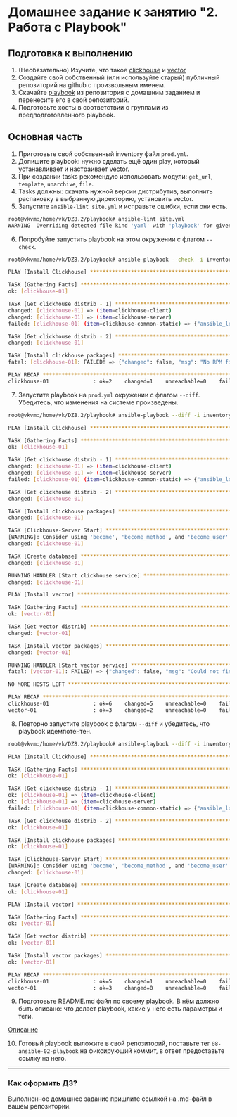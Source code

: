 # Домашнее задание к занятию "2. Работа с Playbook"

## Подготовка к выполнению

1. (Необязательно) Изучите, что такое [clickhouse](https://www.youtube.com/watch?v=fjTNS2zkeBs) и [vector](https://www.youtube.com/watch?v=CgEhyffisLY)
2. Создайте свой собственный (или используйте старый) публичный репозиторий на github с произвольным именем.
3. Скачайте [playbook](./playbook/) из репозитория с домашним заданием и перенесите его в свой репозиторий.
4. Подготовьте хосты в соответствии с группами из предподготовленного playbook.

## Основная часть

1. Приготовьте свой собственный inventory файл `prod.yml`.
2. Допишите playbook: нужно сделать ещё один play, который устанавливает и настраивает [vector](https://vector.dev).
3. При создании tasks рекомендую использовать модули: `get_url`, `template`, `unarchive`, `file`.
4. Tasks должны: скачать нужной версии дистрибутив, выполнить распаковку в выбранную директорию, установить vector.
5. Запустите `ansible-lint site.yml` и исправьте ошибки, если они есть.
```bash
root@vkvm:/home/vk/DZ8.2/playbook# ansible-lint site.yml 
WARNING  Overriding detected file kind 'yaml' with 'playbook' for given positional argument: site.yml
```
6. Попробуйте запустить playbook на этом окружении с флагом `--check`.

```bash
root@vkvm:/home/vk/DZ8.2/playbook# ansible-playbook --check -i inventory/prod.yml site.yml 

PLAY [Install Clickhouse] **********************************************************************************

TASK [Gathering Facts] *************************************************************************************
ok: [clickhouse-01]

TASK [Get clickhouse distrib - 1] **************************************************************************
changed: [clickhouse-01] => (item=clickhouse-client)
changed: [clickhouse-01] => (item=clickhouse-server)
failed: [clickhouse-01] (item=clickhouse-common-static) => {"ansible_loop_var": "item", "changed": false, "dest": "./clickhouse-common-static-22.3.3.44.rpm", "elapsed": 0, "item": "clickhouse-common-static", "msg": "Request failed", "response": "HTTP Error 404: Not Found", "status_code": 404, "url": "https://packages.clickhouse.com/rpm/stable/clickhouse-common-static-22.3.3.44.noarch.rpm"}

TASK [Get clickhouse distrib - 2] **************************************************************************
changed: [clickhouse-01]

TASK [Install clickhouse packages] *************************************************************************
fatal: [clickhouse-01]: FAILED! => {"changed": false, "msg": "No RPM file matching 'clickhouse-common-static-22.3.3.44.rpm' found on system", "rc": 127, "results": ["No RPM file matching 'clickhouse-common-static-22.3.3.44.rpm' found on system"]}

PLAY RECAP *************************************************************************************************
clickhouse-01              : ok=2    changed=1    unreachable=0    failed=1    skipped=0    rescued=1    ignored=0   
```

7. Запустите playbook на `prod.yml` окружении с флагом `--diff`. Убедитесь, что изменения на системе произведены.

```bash
root@vkvm:/home/vk/DZ8.2/playbook# ansible-playbook --diff -i inventory/prod.yml site.yml 

PLAY [Install Clickhouse] **********************************************************************************

TASK [Gathering Facts] *************************************************************************************
ok: [clickhouse-01]

TASK [Get clickhouse distrib - 1] **************************************************************************
changed: [clickhouse-01] => (item=clickhouse-client)
changed: [clickhouse-01] => (item=clickhouse-server)
failed: [clickhouse-01] (item=clickhouse-common-static) => {"ansible_loop_var": "item", "changed": false, "dest": "./clickhouse-common-static-22.3.3.44.rpm", "elapsed": 0, "item": "clickhouse-common-static", "msg": "Request failed", "response": "HTTP Error 404: Not Found", "status_code": 404, "url": "https://packages.clickhouse.com/rpm/stable/clickhouse-common-static-22.3.3.44.noarch.rpm"}

TASK [Get clickhouse distrib - 2] **************************************************************************
changed: [clickhouse-01]

TASK [Install clickhouse packages] *************************************************************************
changed: [clickhouse-01]

TASK [Clickhouse-Server Start] *****************************************************************************
[WARNING]: Consider using 'become', 'become_method', and 'become_user' rather than running sudo
changed: [clickhouse-01]

TASK [Create database] *************************************************************************************
changed: [clickhouse-01]

RUNNING HANDLER [Start clickhouse service] *****************************************************************
changed: [clickhouse-01]

PLAY [Install vector] **************************************************************************************

TASK [Gathering Facts] *************************************************************************************
ok: [vector-01]

TASK [Get vector distrib] **********************************************************************************
changed: [vector-01]

TASK [Install vector packages] *****************************************************************************
changed: [vector-01]

RUNNING HANDLER [Start vector service] *********************************************************************
fatal: [vector-01]: FAILED! => {"changed": false, "msg": "Could not find the requested service vector: host"}

NO MORE HOSTS LEFT *****************************************************************************************

PLAY RECAP *************************************************************************************************
clickhouse-01              : ok=6    changed=5    unreachable=0    failed=0    skipped=0    rescued=1    ignored=0   
vector-01                  : ok=3    changed=2    unreachable=0    failed=1    skipped=0    rescued=0    ignored=0   
```
8. Повторно запустите playbook с флагом `--diff` и убедитесь, что playbook идемпотентен.

```bash
root@vkvm:/home/vk/DZ8.2/playbook# ansible-playbook --diff -i inventory/prod.yml site.yml 

PLAY [Install Clickhouse] **********************************************************************************

TASK [Gathering Facts] *************************************************************************************
ok: [clickhouse-01]

TASK [Get clickhouse distrib - 1] **************************************************************************
ok: [clickhouse-01] => (item=clickhouse-client)
ok: [clickhouse-01] => (item=clickhouse-server)
failed: [clickhouse-01] (item=clickhouse-common-static) => {"ansible_loop_var": "item", "changed": false, "dest": "./clickhouse-common-static-22.3.3.44.rpm", "elapsed": 0, "gid": 0, "group": "root", "item": "clickhouse-common-static", "mode": "0644", "msg": "Request failed", "owner": "root", "response": "HTTP Error 404: Not Found", "size": 246310036, "state": "file", "status_code": 404, "uid": 0, "url": "https://packages.clickhouse.com/rpm/stable/clickhouse-common-static-22.3.3.44.noarch.rpm"}

TASK [Get clickhouse distrib - 2] **************************************************************************
ok: [clickhouse-01]

TASK [Install clickhouse packages] *************************************************************************
ok: [clickhouse-01]

TASK [Clickhouse-Server Start] *****************************************************************************
[WARNING]: Consider using 'become', 'become_method', and 'become_user' rather than running sudo
changed: [clickhouse-01]

TASK [Create database] *************************************************************************************
ok: [clickhouse-01]

PLAY [Install vector] **************************************************************************************

TASK [Gathering Facts] *************************************************************************************
ok: [vector-01]

TASK [Get vector distrib] **********************************************************************************
ok: [vector-01]

TASK [Install vector packages] *****************************************************************************
ok: [vector-01]

PLAY RECAP *************************************************************************************************
clickhouse-01              : ok=5    changed=1    unreachable=0    failed=0    skipped=0    rescued=1    ignored=0   
vector-01                  : ok=3    changed=0    unreachable=0    failed=0    skipped=0    rescued=0    ignored=0   

```

9. Подготовьте README.md файл по своему playbook. В нём должно быть описано: что делает playbook, какие у него есть параметры и теги.

[Описание](Info.md)

10. Готовый playbook выложите в свой репозиторий, поставьте тег `08-ansible-02-playbook` на фиксирующий коммит, в ответ предоставьте ссылку на него.

---

### Как оформить ДЗ?

Выполненное домашнее задание пришлите ссылкой на .md-файл в вашем репозитории.